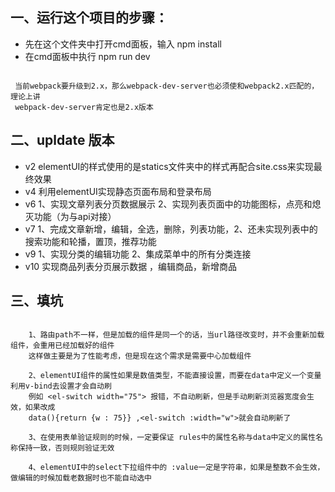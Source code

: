 ﻿## 一、运行这个项目的步骤：
- 先在这个文件夹中打开cmd面板，输入  npm install 
- 在cmd面板中执行 npm run dev

```

 当前webpack要升级到2.x，那么webpack-dev-server也必须使和webpack2.x匹配的，理论上讲
 webpack-dev-server肯定也是2.x版本

```
	
## 二、upldate 版本

- v2 elementUI的样式使用的是statics文件夹中的样式再配合site.css来实现最终效果
- v4 利用elementUI实现静态页面布局和登录布局
- v6 1、实现文章列表分页数据展示 2、实现列表页面中的功能图标，点亮和熄灭功能（为与api对接）
- v7 1、完成文章新增，编辑，全选，删除，列表功能，2、还未实现列表中的搜索功能和轮播，置顶，推荐功能
- v9 1、实现分类的编辑功能   2、集成菜单中的所有分类连接
- v10 实现商品列表分页展示数据 ，编辑商品，新增商品


## 三、填坑

```

    1、路由path不一样，但是加载的组件是同一个的话，当url路径改变时，并不会重新加载组件，会重用已经加载好的组件
    这样做主要是为了性能考虑，但是现在这个需求是需要中心加载组件

    2、elementUI组件的属性如果是数值类型，不能直接设置，而要在data中定义一个变量利用v-bind去设置才会自动刷
    例如 <el-switch width="75"> 报错，不自动刷新，但是手动刷新浏览器宽度会生效，如果改成
    data(){return {w : 75}} ,<el-switch :width="w">就会自动刷新了

    3、在使用表单验证规则的时候，一定要保证 rules中的属性名称与data中定义的属性名称保持一致，否则规则验证无效

    4、elementUI中的select下拉组件中的 :value一定是字符串，如果是整数不会生效，做编辑的时候加载老数据时也不能自动选中 

```